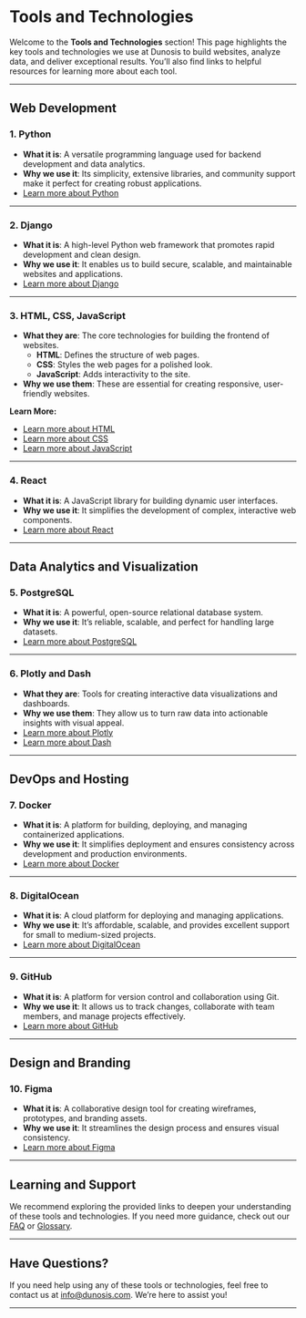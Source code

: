 # Tools and Technologies

Welcome to the **Tools and Technologies** section! This page highlights the key tools and technologies we use at Dunosis to build websites, analyze data, and deliver exceptional results. You’ll also find links to helpful resources for learning more about each tool.

---

## Web Development

### 1. **Python**
- **What it is**: A versatile programming language used for backend development and data analytics.
- **Why we use it**: Its simplicity, extensive libraries, and community support make it perfect for creating robust applications.
- [Learn more about Python](https://www.python.org/)

---

### 2. **Django**
- **What it is**: A high-level Python web framework that promotes rapid development and clean design.
- **Why we use it**: It enables us to build secure, scalable, and maintainable websites and applications.
- [Learn more about Django](https://www.djangoproject.com/)

---

### 3. **HTML, CSS, JavaScript**
- **What they are**: The core technologies for building the frontend of websites.
  - **HTML**: Defines the structure of web pages.
  - **CSS**: Styles the web pages for a polished look.
  - **JavaScript**: Adds interactivity to the site.
- **Why we use them**: These are essential for creating responsive, user-friendly websites.

**Learn More:**

- [Learn more about HTML](https://developer.mozilla.org/en-US/docs/Web/HTML)
- [Learn more about CSS](https://developer.mozilla.org/en-US/docs/Web/CSS)
- [Learn more about JavaScript](https://developer.mozilla.org/en-US/docs/Web/JavaScript)

---

### 4. **React**
- **What it is**: A JavaScript library for building dynamic user interfaces.
- **Why we use it**: It simplifies the development of complex, interactive web components.
- [Learn more about React](https://reactjs.org/)

---

## Data Analytics and Visualization

### 5. **PostgreSQL**
- **What it is**: A powerful, open-source relational database system.
- **Why we use it**: It’s reliable, scalable, and perfect for handling large datasets.
- [Learn more about PostgreSQL](https://www.postgresql.org/)

---

### 6. **Plotly and Dash**
- **What they are**: Tools for creating interactive data visualizations and dashboards.
- **Why we use them**: They allow us to turn raw data into actionable insights with visual appeal.
- [Learn more about Plotly](https://plotly.com/)
- [Learn more about Dash](https://dash.plotly.com/)

---

## DevOps and Hosting

### 7. **Docker**
- **What it is**: A platform for building, deploying, and managing containerized applications.
- **Why we use it**: It simplifies deployment and ensures consistency across development and production environments.
- [Learn more about Docker](https://www.docker.com/)

---

### 8. **DigitalOcean**
- **What it is**: A cloud platform for deploying and managing applications.
- **Why we use it**: It’s affordable, scalable, and provides excellent support for small to medium-sized projects.
- [Learn more about DigitalOcean](https://www.digitalocean.com/)

---

### 9. **GitHub**
- **What it is**: A platform for version control and collaboration using Git.
- **Why we use it**: It allows us to track changes, collaborate with team members, and manage projects effectively.
- [Learn more about GitHub](https://github.com/)

---

## Design and Branding

### 10. **Figma**
- **What it is**: A collaborative design tool for creating wireframes, prototypes, and branding assets.
- **Why we use it**: It streamlines the design process and ensures visual consistency.
- [Learn more about Figma](https://www.figma.com/)

---

## Learning and Support

We recommend exploring the provided links to deepen your understanding of these tools and technologies. If you need more guidance, check out our [FAQ](/home/faq) or [Glossary](/resources/glossary).

---


## Have Questions?

If you need help using any of these tools or technologies, feel free to contact us at [info@dunosis.com](mailto:info@dunosis.com). We’re here to assist you!

---